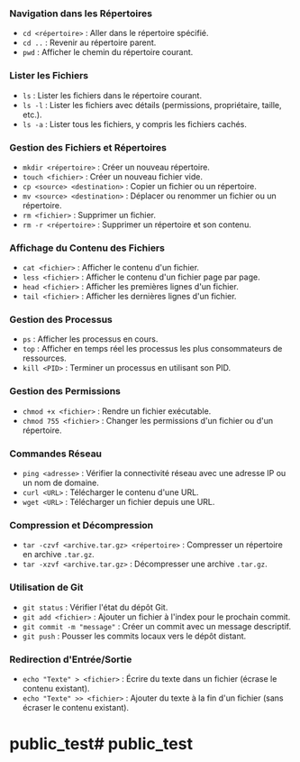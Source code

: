 ### Navigation dans les Répertoires
- `cd <répertoire>` : Aller dans le répertoire spécifié.
- `cd ..` : Revenir au répertoire parent.
- `pwd` : Afficher le chemin du répertoire courant.

### Lister les Fichiers
- `ls` : Lister les fichiers dans le répertoire courant.
- `ls -l` : Lister les fichiers avec détails (permissions, propriétaire, taille, etc.).
- `ls -a` : Lister tous les fichiers, y compris les fichiers cachés.

### Gestion des Fichiers et Répertoires
- `mkdir <répertoire>` : Créer un nouveau répertoire.
- `touch <fichier>` : Créer un nouveau fichier vide.
- `cp <source> <destination>` : Copier un fichier ou un répertoire.
- `mv <source> <destination>` : Déplacer ou renommer un fichier ou un répertoire.
- `rm <fichier>` : Supprimer un fichier.
- `rm -r <répertoire>` : Supprimer un répertoire et son contenu.

### Affichage du Contenu des Fichiers
- `cat <fichier>` : Afficher le contenu d'un fichier.
- `less <fichier>` : Afficher le contenu d'un fichier page par page.
- `head <fichier>` : Afficher les premières lignes d'un fichier.
- `tail <fichier>` : Afficher les dernières lignes d'un fichier.

### Gestion des Processus
- `ps` : Afficher les processus en cours.
- `top` : Afficher en temps réel les processus les plus consommateurs de ressources.
- `kill <PID>` : Terminer un processus en utilisant son PID.

### Gestion des Permissions
- `chmod +x <fichier>` : Rendre un fichier exécutable.
- `chmod 755 <fichier>` : Changer les permissions d'un fichier ou d'un répertoire.

### Commandes Réseau
- `ping <adresse>` : Vérifier la connectivité réseau avec une adresse IP ou un nom de domaine.
- `curl <URL>` : Télécharger le contenu d'une URL.
- `wget <URL>` : Télécharger un fichier depuis une URL.

### Compression et Décompression
- `tar -czvf <archive.tar.gz> <répertoire>` : Compresser un répertoire en archive `.tar.gz`.
- `tar -xzvf <archive.tar.gz>` : Décompresser une archive `.tar.gz`.

### Utilisation de Git
- `git status` : Vérifier l'état du dépôt Git.
- `git add <fichier>` : Ajouter un fichier à l'index pour le prochain commit.
- `git commit -m "message"` : Créer un commit avec un message descriptif.
- `git push` : Pousser les commits locaux vers le dépôt distant.

### Redirection d'Entrée/Sortie
- `echo "Texte" > <fichier>` : Écrire du texte dans un fichier (écrase le contenu existant).
- `echo "Texte" >> <fichier>` : Ajouter du texte à la fin d'un fichier (sans écraser le contenu existant).
# public_test# public_test